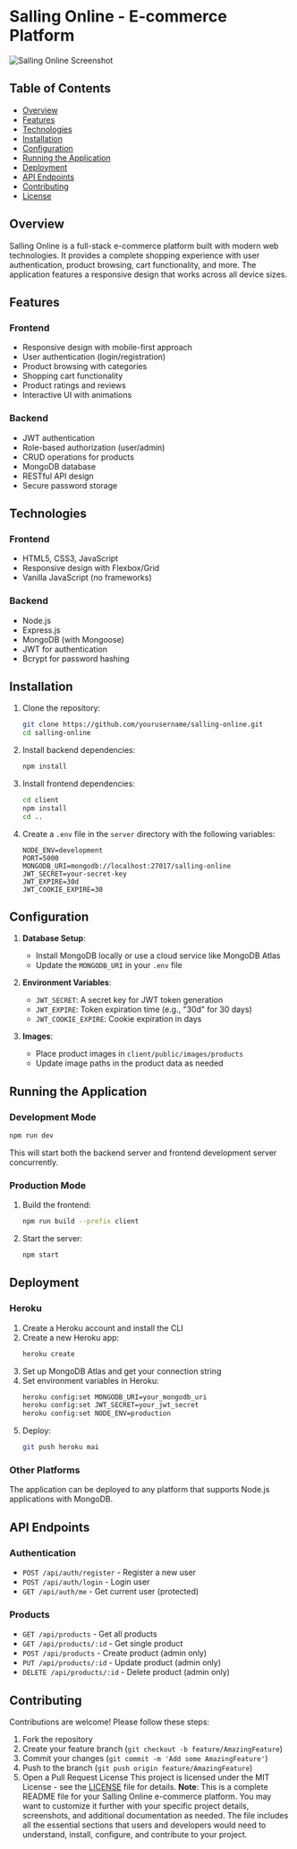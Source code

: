# Salling Online - E-commerce Platform

![Salling Online Screenshot](client/public/images/screenshot.png)

## Table of Contents
- [Overview](#overview)
- [Features](#features)
- [Technologies](#technologies)
- [Installation](#installation)
- [Configuration](#configuration)
- [Running the Application](#running-the-application)
- [Deployment](#deployment)
- [API Endpoints](#api-endpoints)
- [Contributing](#contributing)
- [License](#license)

## Overview

Salling Online is a full-stack e-commerce platform built with modern web technologies. It provides a complete shopping experience with user authentication, product browsing, cart functionality, and more. The application features a responsive design that works across all device sizes.

## Features

### Frontend
- Responsive design with mobile-first approach
- User authentication (login/registration)
- Product browsing with categories
- Shopping cart functionality
- Product ratings and reviews
- Interactive UI with animations

### Backend
- JWT authentication
- Role-based authorization (user/admin)
- CRUD operations for products
- MongoDB database
- RESTful API design
- Secure password storage

## Technologies

### Frontend
- HTML5, CSS3, JavaScript
- Responsive design with Flexbox/Grid
- Vanilla JavaScript (no frameworks)

### Backend
- Node.js
- Express.js
- MongoDB (with Mongoose)
- JWT for authentication
- Bcrypt for password hashing

## Installation

1. Clone the repository:
   ```bash
   git clone https://github.com/yourusername/salling-online.git
   cd salling-online
   ```

2. Install backend dependencies:
   ```bash
   npm install
   ```

3. Install frontend dependencies:
   ```bash
   cd client
   npm install
   cd ..
   ```

4. Create a `.env` file in the `server` directory with the following variables:
   ```
   NODE_ENV=development
   PORT=5000
   MONGODB_URI=mongodb://localhost:27017/salling-online
   JWT_SECRET=your-secret-key
   JWT_EXPIRE=30d
   JWT_COOKIE_EXPIRE=30
   ```

## Configuration

1. **Database Setup**:
   - Install MongoDB locally or use a cloud service like MongoDB Atlas
   - Update the `MONGODB_URI` in your `.env` file

2. **Environment Variables**:
   - `JWT_SECRET`: A secret key for JWT token generation
   - `JWT_EXPIRE`: Token expiration time (e.g., "30d" for 30 days)
   - `JWT_COOKIE_EXPIRE`: Cookie expiration in days

3. **Images**:
   - Place product images in `client/public/images/products`
   - Update image paths in the product data as needed

## Running the Application

### Development Mode
```bash
npm run dev
```
This will start both the backend server and frontend development server concurrently.

### Production Mode
1. Build the frontend:
   ```bash
   npm run build --prefix client
   ```

2. Start the server:
   ```bash
   npm start
   ```

## Deployment

### Heroku
1. Create a Heroku account and install the CLI
2. Create a new Heroku app:
   ```bash
   heroku create
   ```
3. Set up MongoDB Atlas and get your connection string
4. Set environment variables in Heroku:
   ```bash
   heroku config:set MONGODB_URI=your_mongodb_uri
   heroku config:set JWT_SECRET=your_jwt_secret
   heroku config:set NODE_ENV=production
   ```
5. Deploy:
   ```bash
   git push heroku mai
### Other Platforms
The application can be deployed to any platform that supports Node.js applications with MongoDB.
## API Endpoints
### Authentication
- `POST /api/auth/register` - Register a new user
- `POST /api/auth/login` - Login user
- `GET /api/auth/me` - Get current user (protected)
### Products
- `GET /api/products` - Get all products
- `GET /api/products/:id` - Get single product
- `POST /api/products` - Create product (admin only)
- `PUT /api/products/:id` - Update product (admin only)
- `DELETE /api/products/:id` - Delete product (admin only)
## Contributing
Contributions are welcome! Please follow these steps:
1. Fork the repository
2. Create your feature branch (`git checkout -b feature/AmazingFeature`)
3. Commit your changes (`git commit -m 'Add some AmazingFeature'`)
4. Push to the branch (`git push origin feature/AmazingFeature`)
5. Open a Pull Request
License
This project is licensed under the MIT License - see the [LICENSE](LICENSE) file for details.
**Note**: This is a complete README file for your Salling Online e-commerce platform. You may want to customize it further with your specific project details, screenshots, and additional documentation as needed. The file includes all the essential sections that users and developers would need to understand, install, configure, and contribute to your project.
